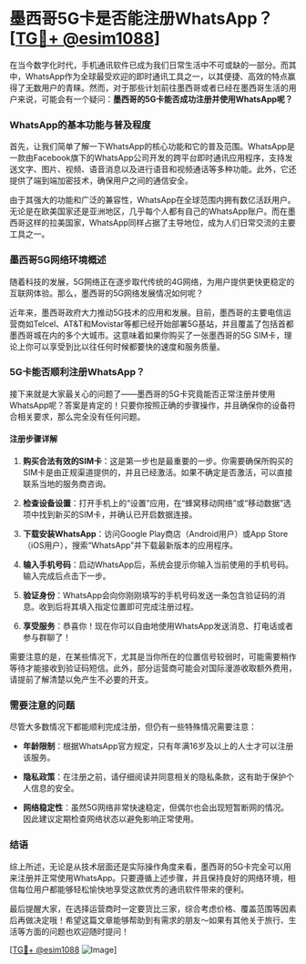 # 墨西哥5G卡是否能注册WhatsApp？[[TG💪+ @esim1088](https://t.me/s/esim1088)]

在当今数字化时代，手机通讯软件已成为我们日常生活中不可或缺的一部分。而其中，WhatsApp作为全球最受欢迎的即时通讯工具之一，以其便捷、高效的特点赢得了无数用户的青睐。然而，对于那些计划前往墨西哥或者已经在墨西哥生活的用户来说，可能会有一个疑问：**墨西哥的5G卡能否成功注册并使用WhatsApp呢？**

### WhatsApp的基本功能与普及程度

首先，让我们简单了解一下WhatsApp的核心功能和它的普及范围。WhatsApp是一款由Facebook旗下的WhatsApp公司开发的跨平台即时通讯应用程序，支持发送文字、图片、视频、语音消息以及进行语音和视频通话等多种功能。此外，它还提供了端到端加密技术，确保用户之间的通信安全。

由于其强大的功能和广泛的兼容性，WhatsApp在全球范围内拥有数亿活跃用户。无论是在欧美国家还是亚洲地区，几乎每个人都有自己的WhatsApp账户。而在墨西哥这样的拉美国家，WhatsApp同样占据了主导地位，成为人们日常交流的主要工具之一。

### 墨西哥5G网络环境概述

随着科技的发展，5G网络正在逐步取代传统的4G网络，为用户提供更快更稳定的互联网体验。那么，墨西哥的5G网络发展情况如何呢？

近年来，墨西哥政府大力推动5G技术的应用和发展。目前，墨西哥的主要电信运营商如Telcel、AT&T和Movistar等都已经开始部署5G基站，并且覆盖了包括首都墨西哥城在内的多个大城市。这意味着如果你购买了一张墨西哥的5G SIM卡，理论上你可以享受到比以往任何时候都要快的速度和服务质量。

### 5G卡能否顺利注册WhatsApp？

接下来就是大家最关心的问题了——墨西哥的5G卡究竟能否正常注册并使用WhatsApp呢？答案是肯定的！只要你按照正确的步骤操作，并且确保你的设备符合相关要求，那么完全没有任何问题。

#### 注册步骤详解

1. **购买合法有效的SIM卡**：这是第一步也是最重要的一步。你需要确保所购买的SIM卡是由正规渠道提供的，并且已经激活。如果不确定是否激活，可以直接联系当地的服务商咨询。

2. **检查设备设置**：打开手机上的“设置”应用，在“蜂窝移动网络”或“移动数据”选项中找到新买的SIM卡，并确认已开启数据连接。

3. **下载安装WhatsApp**：访问Google Play商店（Android用户）或App Store（iOS用户），搜索“WhatsApp”并下载最新版本的应用程序。

4. **输入手机号码**：启动WhatsApp后，系统会提示你输入当前使用的手机号码。输入完成后点击下一步。

5. **验证身份**：WhatsApp会向你刚刚填写的手机号码发送一条包含验证码的消息。收到后将其填入指定位置即可完成注册过程。

6. **享受服务**：恭喜你！现在你可以自由地使用WhatsApp发送消息、打电话或者参与群聊了！

需要注意的是，在某些情况下，尤其是当你所在的位置信号较弱时，可能需要稍作等待才能接收到验证码短信。此外，部分运营商可能会对国际漫游收取额外费用，请提前了解清楚以免产生不必要的开支。

### 需要注意的问题

尽管大多数情况下都能顺利完成注册，但仍有一些特殊情况需要注意：

- **年龄限制**：根据WhatsApp官方规定，只有年满16岁及以上的人士才可以注册该服务。
  
- **隐私政策**：在注册之前，请仔细阅读并同意相关的隐私条款，这有助于保护个人信息的安全。

- **网络稳定性**：虽然5G网络非常快速稳定，但偶尔也会出现短暂断网的情况。因此建议定期检查网络状态以避免影响正常使用。

### 结语

综上所述，无论是从技术层面还是实际操作角度来看，墨西哥的5G卡完全可以用来注册并正常使用WhatsApp。只要遵循上述步骤，并且保持良好的网络环境，相信每位用户都能够轻松愉快地享受这款优秀的通讯软件带来的便利。

最后提醒大家，在选择运营商时一定要货比三家，综合考虑价格、覆盖范围等因素后再做决定哦！希望这篇文章能够帮助到有需求的朋友～如果有其他关于旅行、生活等方面的问题也欢迎随时提问！

[[TG💪+ @esim1088](https://t.me/s/esim1088) ![Image](https://i.postimg.cc/4NQfJmqS/Snipaste-2025-05-13-00-14-12.png)]